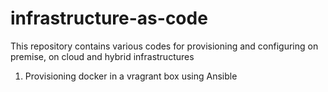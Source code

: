# infrastructure-as-code
This repository contains various codes for provisioning and configuring on premise, on cloud and hybrid infrastructures

1. Provisioning docker in a vragrant box using Ansible 
